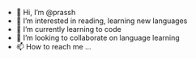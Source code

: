 - 👋 Hi, I’m @prassh
- 👀 I’m interested in reading, learning new languages
- 🌱 I’m currently learning to code 
- 💞️ I’m looking to collaborate on language learning
- 📫 How to reach me ...

<!---
prassh/prassh is a ✨ special ✨ repository because its `README.md` (this file) appears on your GitHub profile.
You can click the Preview link to take a look at your changes.
--->
